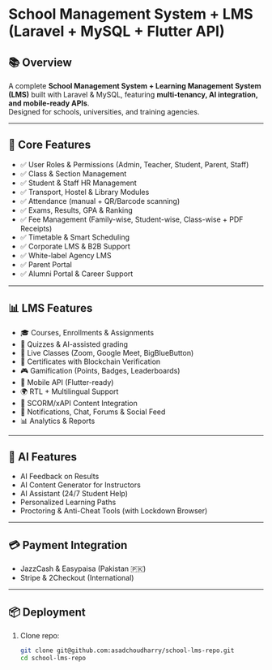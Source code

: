 # School Management System + LMS (Laravel + MySQL + Flutter API)

## 📚 Overview
A complete **School Management System + Learning Management System (LMS)** built with Laravel & MySQL, featuring **multi-tenancy, AI integration, and mobile-ready APIs**.  
Designed for schools, universities, and training agencies.  

---

## 🚀 Core Features
- ✅ User Roles & Permissions (Admin, Teacher, Student, Parent, Staff)
- ✅ Class & Section Management
- ✅ Student & Staff HR Management
- ✅ Transport, Hostel & Library Modules
- ✅ Attendance (manual + QR/Barcode scanning)
- ✅ Exams, Results, GPA & Ranking
- ✅ Fee Management (Family-wise, Student-wise, Class-wise + PDF Receipts)
- ✅ Timetable & Smart Scheduling
- ✅ Corporate LMS & B2B Support
- ✅ White-label Agency LMS
- ✅ Parent Portal
- ✅ Alumni Portal & Career Support

---

## 📊 LMS Features
- 🎓 Courses, Enrollments & Assignments
- 📝 Quizzes & AI-assisted grading
- 🎥 Live Classes (Zoom, Google Meet, BigBlueButton)
- 🏅 Certificates with Blockchain Verification
- 🎮 Gamification (Points, Badges, Leaderboards)
- 📱 Mobile API (Flutter-ready)
- 🌍 RTL + Multilingual Support
- 📑 SCORM/xAPI Content Integration
- 🔔 Notifications, Chat, Forums & Social Feed
- 📊 Analytics & Reports

---

## 🤖 AI Features
- AI Feedback on Results
- AI Content Generator for Instructors
- AI Assistant (24/7 Student Help)
- Personalized Learning Paths
- Proctoring & Anti-Cheat Tools (with Lockdown Browser)

---

## 💳 Payment Integration
- JazzCash & Easypaisa (Pakistan 🇵🇰)
- Stripe & 2Checkout (International)

---

## 📦 Deployment
1. Clone repo:
   ```bash
   git clone git@github.com:asadchoudharry/school-lms-repo.git
   cd school-lms-repo

